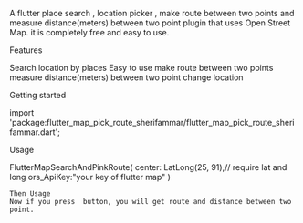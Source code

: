 

A flutter place search ,  location picker , make route between two points and measure distance(meters) between two point plugin that uses Open Street Map. it is completely free and easy to use.

Features

Search location by places
Easy to use
make route between two points
measure distance(meters) between two point
change location


Getting started

import 'package:flutter_map_pick_route_sherifammar/flutter_map_pick_route_sherifammar.dart';

 Usage

FlutterMapSearchAndPinkRoute(
        center: LatLong(25, 91),// require lat and long
       ors_ApiKey:"your key of flutter map"
        )

```
Then Usage
Now if you press  button, you will get route and distance between two point.

